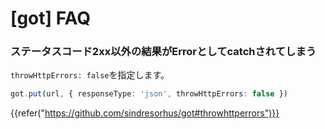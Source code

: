 # [got] FAQ

### ステータスコード2xx以外の結果がErrorとしてcatchされてしまう

`throwHttpErrors: false`を指定します。

```typescript
got.put(url, { responseType: 'json', throwHttpErrors: false })
```

{{refer("https://github.com/sindresorhus/got#throwhttperrors")}}

